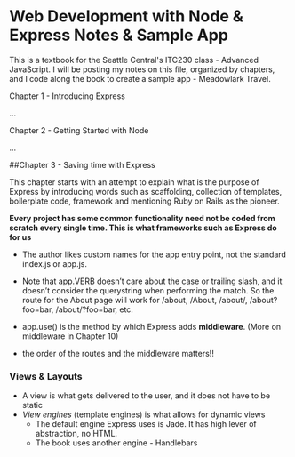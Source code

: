 # Web Development with Node & Express Notes & Sample App

This is a textbook for the Seattle Central's ITC230 class - Advanced JavaScript. 
I will be posting my notes on this file, organized by chapters, and I code 
along the book to create a sample app - Meadowlark Travel.

Chapter 1 - Introducing Express

...

Chapter 2 - Getting Started with Node

...

##Chapter 3 - Saving time with Express

This chapter starts with an attempt to explain what is the purpose of Express by
introducing words such as scaffolding, collection of templates, boilerplate code, framework and mentioning Ruby on Rails as the pioneer.

**Every project has some common functionality need not be coded 
from scratch every single time. This is what frameworks such as Express do for us**

* The author likes custom names for the app entry point, not the standard index.js or app.js. 

* Note that app.VERB  doesn’t care about the case or trailing slash, and it doesn’t consider the querystring when performing the match. 
So the route for the About page will work for /about, /About, /about/, /about?foo=bar, /about/?foo=bar, etc.

* app.use() is the method by which Express adds **middleware**. (More on middleware in Chapter 10)

* the order of the routes and the middleware matters!!

### Views & Layouts

* A view is what gets delivered to the user, and it does not have to be static
* *View engines* (template engines) is what allows for dynamic views
    * The default engine Express uses is Jade. It has high lever of abstraction, no HTML.
    * The book uses another engine - Handlebars